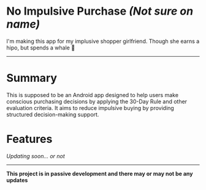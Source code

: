 # No Impulsive Purchase _(Not sure on name)_
 I'm making this app for my implusive shopper girlfriend. Though she earns a hipo, but spends a whale 🐳

---
# Summary
This is supposed to be an Android app designed to help users make conscious purchasing decisions by applying the 30-Day Rule and other evaluation criteria. It aims to reduce impulsive buying by providing structured decision-making support.

# Features
_Updating soon... or not_

---
**This project is in passive development and there may or may not be any updates**
